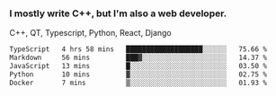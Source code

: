 <h3>I mostly write C++, but I'm also a web developer.</h3>
<p>C++, QT, Typescript, Python, React, Django</p>

<!--START_SECTION:waka-->

```txt
TypeScript   4 hrs 58 mins   ███████████████████░░░░░░   75.66 %
Markdown     56 mins         ███▓░░░░░░░░░░░░░░░░░░░░░   14.37 %
JavaScript   13 mins         █░░░░░░░░░░░░░░░░░░░░░░░░   03.50 %
Python       10 mins         ▓░░░░░░░░░░░░░░░░░░░░░░░░   02.75 %
Docker       7 mins          ▒░░░░░░░░░░░░░░░░░░░░░░░░   01.93 %
```

<!--END_SECTION:waka-->
